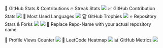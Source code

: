 🚀 GitHub Stats & Contributions
🔥 Streak Stats
<img src="https://github-readme-streak-stats.herokuapp.com/?user=Shreytan&theme=tokyonight&hide_border=true" />
📈 GitHub Contribution Stats
<img src="https://github-readme-stats.vercel.app/api?username=Shreytan&show_icons=true&theme=tokyonight&hide_border=true" />
🌟 Most Used Languages
<img src="https://github-readme-stats.vercel.app/api/top-langs/?username=Shreytan&layout=compact&theme=tokyonight&hide_border=true" />
🏆 GitHub Trophies
<img src="https://github-profile-trophy.vercel.app/?username=Shreytan&theme=tokyonight&no-frame=true&margin-w=15" />
⭐ Repository Stars & Forks
<img src="https://img.shields.io/github/stars/Shreytan/Cohort-2.0?style=for-the-badge&color=blueviolet" /> <img src="https://img.shields.io/github/forks/Shreytan/Cohort-2.0?style=for-the-badge&color=blue" />
📝 Replace Repo-Name with your actual repository name.

👀 Profile Views Counter
<img src="https://komarev.com/ghpvc/?username=Shreytan&label=Profile%20Views&color=blueviolet&style=flat" />
🔗 LeetCode Heatmap
<img src="https://www.dsastats.site/api/lcheatmap/Shreytan" />
📊 GitHub Metrics
<img src="https://github-readme-metrics.vercel.app/api?username=Shreytan&theme=tokyonight&hide_border=true" />
